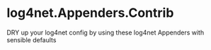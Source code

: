# log4net.Appenders.Contrib
DRY up your log4net config by using these log4net Appenders with sensible defaults
